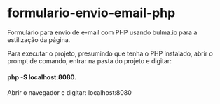 # formulario-envio-email-php

Formulário para envio de e-mail com PHP usando bulma.io para a estilização da página.

Para executar o projeto, presumindo que tenha o PHP instalado,
abrir o prompt de comando, entrar na pasta do projeto e digitar: 

#### php -S localhost:8080.

Abrir o navegador e digitar: localhost:8080
